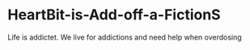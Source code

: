 # HeartBit-is-Add-off-a-FictionS
Life is addictet. We live for addictions and need help when overdosing 
